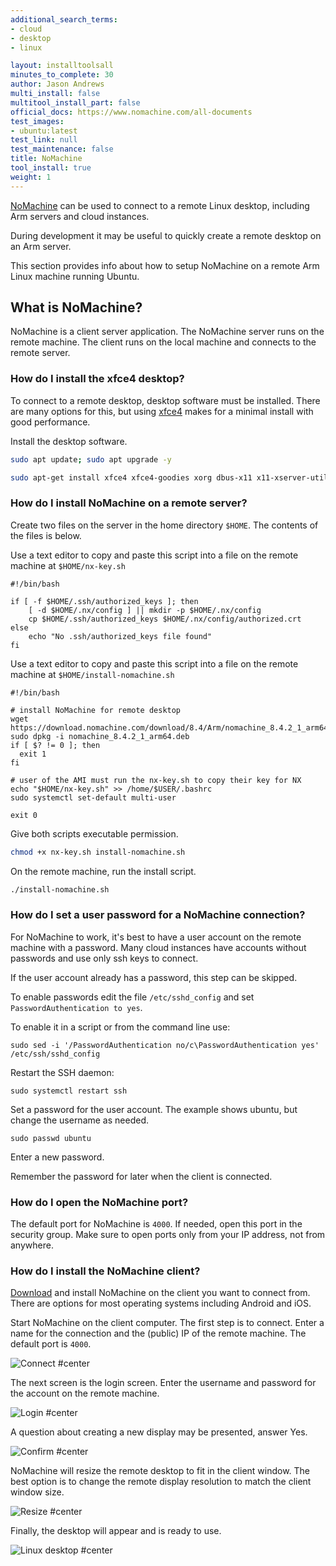 ```yaml
---
additional_search_terms:
- cloud
- desktop
- linux

layout: installtoolsall
minutes_to_complete: 30
author: Jason Andrews
multi_install: false
multitool_install_part: false
official_docs: https://www.nomachine.com/all-documents
test_images:
- ubuntu:latest
test_link: null
test_maintenance: false
title: NoMachine
tool_install: true
weight: 1
---
```


[NoMachine](https://www.nomachine.com/) can be used to connect to a remote Linux desktop, including Arm servers and cloud instances.

During development it may be useful to quickly create a remote desktop on an Arm server.

This section provides info about how to setup NoMachine on a remote Arm Linux machine running Ubuntu.

## What is NoMachine? 

NoMachine is a client server application. The NoMachine server runs on the remote machine. The client runs on the local machine and connects to the remote server.

### How do I install the xfce4 desktop?

To connect to a remote desktop, desktop software must be installed. There are many options for this, but using [xfce4](https://www.xfce.org/) makes for a minimal install with good performance. 

Install the desktop software.

```bash
sudo apt update; sudo apt upgrade -y
```

```bash
sudo apt-get install xfce4 xfce4-goodies xorg dbus-x11 x11-xserver-utils xfce4-terminal -y
```

### How do I install NoMachine on a remote server?

Create two files on the server in the home directory `$HOME`. The contents of the files is below.

Use a text editor to copy and paste this script into a file on the remote machine at `$HOME/nx-key.sh`

```file { file_name="nx-key.sh" }
#!/bin/bash

if [ -f $HOME/.ssh/authorized_keys ]; then
    [ -d $HOME/.nx/config ] || mkdir -p $HOME/.nx/config
    cp $HOME/.ssh/authorized_keys $HOME/.nx/config/authorized.crt
else
    echo "No .ssh/authorized_keys file found"
fi
```

Use a text editor to copy and paste this script into a file on the remote machine at `$HOME/install-nomachine.sh`

```file { file_name="install-nomachine.sh" }
#!/bin/bash

# install NoMachine for remote desktop
wget https://download.nomachine.com/download/8.4/Arm/nomachine_8.4.2_1_arm64.deb
sudo dpkg -i nomachine_8.4.2_1_arm64.deb
if [ $? != 0 ]; then
  exit 1
fi

# user of the AMI must run the nx-key.sh to copy their key for NX
echo "$HOME/nx-key.sh" >> /home/$USER/.bashrc
sudo systemctl set-default multi-user

exit 0
```

Give both scripts executable permission.

```bash
chmod +x nx-key.sh install-nomachine.sh
```

On the remote machine, run the install script.

```bash { ret_code="0" }
./install-nomachine.sh
```

### How do I set a user password for a NoMachine connection?

For NoMachine to work, it's best to have a user account on the remote machine with a password. Many cloud instances have accounts without passwords and use only ssh keys to connect. 

If the user account already has a password, this step can be skipped. 

To enable passwords edit the file `/etc/sshd_config` and set `PasswordAuthentication to yes`.

To enable it in a script or from the command line use:

```console
sudo sed -i '/PasswordAuthentication no/c\PasswordAuthentication yes' /etc/ssh/sshd_config
```

Restart the SSH daemon:

```console
sudo systemctl restart ssh
```

Set a password for the user account. The example shows ubuntu, but change the username as needed. 

```console
sudo passwd ubuntu
```

Enter a new password. 

Remember the password for later when the client is connected. 


### How do I open the NoMachine port? 

The default port for NoMachine is `4000`. If needed, open this port in the security group. Make sure to open ports only from your IP address, not from anywhere. 

### How do I install the NoMachine client?

[Download](https://downloads.nomachine.com/) and install NoMachine on the client you want to connect from. There are options for most operating systems including Android and iOS. 

Start NoMachine on the client computer. The first step is to connect. Enter a name for the connection and the (public) IP of the remote machine. The default port is `4000`.

![Connect #center](/install-guides/_images/nx-connect.png)

The next screen is the login screen. Enter the username and password for the account on the remote machine.

![Login #center](/install-guides/_images/nx-login.png)

A question about creating a new display may be presented, answer Yes.

![Confirm #center](/install-guides/_images/nx-confirm.png)

NoMachine will resize the remote desktop to fit in the client window. The best option is to change the remote display resolution to match the client window size. 

![Resize #center](/install-guides/_images/nx-resize.png)

Finally, the desktop will appear and is ready to use. 

![Linux desktop #center](/install-guides/_images/nx-desktop.png)
